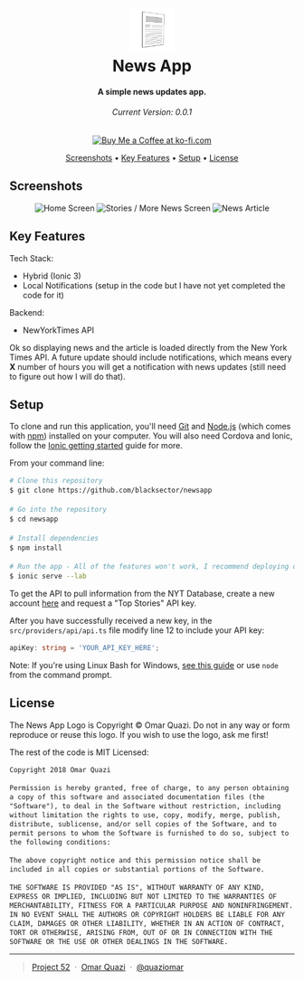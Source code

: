 <h1 align="center">
  <br>
  <a href="https://project52.tech/" target="blank"><img src="https://raw.githubusercontent.com/blacksector/newsapp/master/resources/icon.png" alt="News App Logo" width="80"></a>

  <br>
  News App
  <br>
</h1>

<h4 align="center">A simple news updates app.</h4>

<h6 align="center">Current Version: 0.0.1</h6>

<p align="center">
  <a href='https://ko-fi.com/V7V65XWA' target='_blank'><img height='36' style='border:0px;height:36px;' src='https://az743702.vo.msecnd.net/cdn/kofi5.png?v=0' border='0' alt='Buy Me a Coffee at ko-fi.com' /></a>
</p>

<p align="center">
  <a href="#screenshots">Screenshots</a> •
  <a href="#key-features">Key Features</a> •
  <a href="#setup">Setup</a> •
  <a href="#license">License</a>
</p>

## Screenshots
<p align="center">
<img src="https://project52.tech/wp-content/uploads/2018/05/Screenshot_20180523-134907.png" alt="Home Screen" width="200">
<img src="https://project52.tech/wp-content/uploads/2018/05/Screenshot_20180523-134918.png" alt="Stories / More News Screen" width="200">
<img src="https://project52.tech/wp-content/uploads/2018/05/Screenshot_20180523-135354.png" alt="News Article" width="200">
</p>

## Key Features

Tech Stack:
* Hybrid (Ionic 3)
* Local Notifications (setup in the code but I have not yet completed the code for it)

Backend:
* NewYorkTimes API


Ok so displaying news and the article is loaded directly from the New York Times API. A future update should include notifications, which means every **X** number of hours you will get a notification with news updates (still need to figure out how I will do that).

## Setup

To clone and run this application, you'll need [Git](https://git-scm.com) and [Node.js](https://nodejs.org/en/download/) (which comes with [npm](http://npmjs.com)) installed on your computer. You will also need Cordova and Ionic, follow the <a href="https://ionicframework.com/getting-started">Ionic getting started</a> guide for more.

From your command line:

```bash
# Clone this repository
$ git clone https://github.com/blacksector/newsapp

# Go into the repository
$ cd newsapp

# Install dependencies
$ npm install

# Run the app - All of the features won't work, I recommend deploying on an emulator
$ ionic serve --lab

```

To get the API to pull information from the NYT Database, create a new account [here](https://developer.nytimes.com/signup) and request a "Top Stories" API key.

After you have successfully received a new key, in the `src/providers/api/api.ts` file modify line 12 to include your API key:

```typescript
apiKey: string = 'YOUR_API_KEY_HERE';
```

Note: If you're using Linux Bash for Windows, [see this guide](https://www.howtogeek.com/261575/how-to-run-graphical-linux-desktop-applications-from-windows-10s-bash-shell/) or use `node` from the command prompt.

## License
The News App Logo is Copyright &copy; Omar Quazi. Do not in any way or form reproduce or reuse this logo. If you wish to use the logo, ask me first!

The rest of the code is MIT Licensed:

```
Copyright 2018 Omar Quazi

Permission is hereby granted, free of charge, to any person obtaining a copy of this software and associated documentation files (the "Software"), to deal in the Software without restriction, including without limitation the rights to use, copy, modify, merge, publish, distribute, sublicense, and/or sell copies of the Software, and to permit persons to whom the Software is furnished to do so, subject to the following conditions:

The above copyright notice and this permission notice shall be included in all copies or substantial portions of the Software.

THE SOFTWARE IS PROVIDED "AS IS", WITHOUT WARRANTY OF ANY KIND, EXPRESS OR IMPLIED, INCLUDING BUT NOT LIMITED TO THE WARRANTIES OF MERCHANTABILITY, FITNESS FOR A PARTICULAR PURPOSE AND NONINFRINGEMENT. IN NO EVENT SHALL THE AUTHORS OR COPYRIGHT HOLDERS BE LIABLE FOR ANY CLAIM, DAMAGES OR OTHER LIABILITY, WHETHER IN AN ACTION OF CONTRACT, TORT OR OTHERWISE, ARISING FROM, OUT OF OR IN CONNECTION WITH THE SOFTWARE OR THE USE OR OTHER DEALINGS IN THE SOFTWARE.
```

---

> [Project 52](https://project52.tech) &nbsp;&middot;&nbsp;
> [Omar Quazi](https://quazi.co) &nbsp;&middot;&nbsp;
> [@quaziomar](https://instagram.com/quaziomar)
